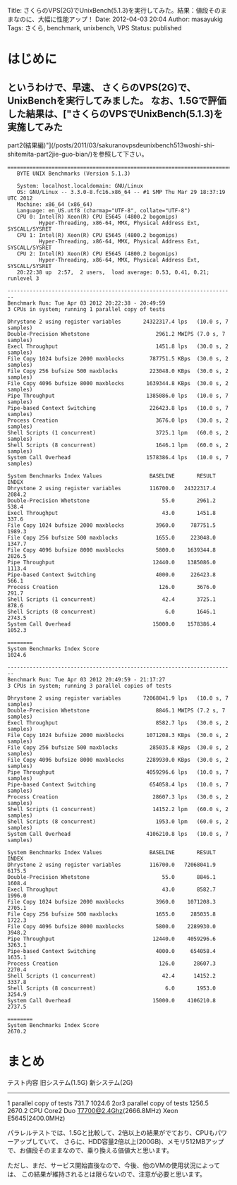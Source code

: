 Title: さくらのVPS(2G)でUnixBench(5.1.3)を実行してみた。結果：値段そのままなのに、大幅に性能アップ！
Date: 2012-04-03 20:04
Author: masayukig
Tags: さくら, benchmark, unixbench, VPS
Status: published

はじめに
========

というわけで、早速、 さくらのVPS(2G)で、UnixBenchを実行してみました。
なお、1.5Gで評価した結果は、["さくらのVPSでUnixBench(5.1.3)を実施してみた
-
part2(結果編)"](/posts/2011/03/sakuranovpsdeunixbench513woshi-shi-shitemita-part2jie-guo-bian/)を参照して下さい。

    ========================================================================
       BYTE UNIX Benchmarks (Version 5.1.3)

       System: localhost.localdomain: GNU/Linux
       OS: GNU/Linux -- 3.3.0-8.fc16.x86_64 -- #1 SMP Thu Mar 29 18:37:19 UTC 2012
       Machine: x86_64 (x86_64)
       Language: en_US.utf8 (charmap="UTF-8", collate="UTF-8")
       CPU 0: Intel(R) Xeon(R) CPU E5645 (4800.2 bogomips)
              Hyper-Threading, x86-64, MMX, Physical Address Ext, SYSCALL/SYSRET
       CPU 1: Intel(R) Xeon(R) CPU E5645 (4800.2 bogomips)
              Hyper-Threading, x86-64, MMX, Physical Address Ext, SYSCALL/SYSRET
       CPU 2: Intel(R) Xeon(R) CPU E5645 (4800.2 bogomips)
              Hyper-Threading, x86-64, MMX, Physical Address Ext, SYSCALL/SYSRET
       20:22:38 up  2:57,  2 users,  load average: 0.53, 0.41, 0.21; runlevel 3

    ------------------------------------------------------------------------
    Benchmark Run: Tue Apr 03 2012 20:22:38 - 20:49:59
    3 CPUs in system; running 1 parallel copy of tests

    Dhrystone 2 using register variables       24322317.4 lps   (10.0 s, 7 samples)
    Double-Precision Whetstone                     2961.2 MWIPS (7.0 s, 7 samples)
    Execl Throughput                               1451.8 lps   (30.0 s, 2 samples)
    File Copy 1024 bufsize 2000 maxblocks        787751.5 KBps  (30.0 s, 2 samples)
    File Copy 256 bufsize 500 maxblocks          223048.0 KBps  (30.0 s, 2 samples)
    File Copy 4096 bufsize 8000 maxblocks       1639344.8 KBps  (30.0 s, 2 samples)
    Pipe Throughput                             1385086.0 lps   (10.0 s, 7 samples)
    Pipe-based Context Switching                 226423.8 lps   (10.0 s, 7 samples)
    Process Creation                               3676.0 lps   (30.0 s, 2 samples)
    Shell Scripts (1 concurrent)                   3725.1 lpm   (60.0 s, 2 samples)
    Shell Scripts (8 concurrent)                   1646.1 lpm   (60.0 s, 2 samples)
    System Call Overhead                        1578386.4 lps   (10.0 s, 7 samples)

    System Benchmarks Index Values               BASELINE       RESULT    INDEX
    Dhrystone 2 using register variables         116700.0   24322317.4   2084.2
    Double-Precision Whetstone                       55.0       2961.2    538.4
    Execl Throughput                                 43.0       1451.8    337.6
    File Copy 1024 bufsize 2000 maxblocks          3960.0     787751.5   1989.3
    File Copy 256 bufsize 500 maxblocks            1655.0     223048.0   1347.7
    File Copy 4096 bufsize 8000 maxblocks          5800.0    1639344.8   2826.5
    Pipe Throughput                               12440.0    1385086.0   1113.4
    Pipe-based Context Switching                   4000.0     226423.8    566.1
    Process Creation                                126.0       3676.0    291.7
    Shell Scripts (1 concurrent)                     42.4       3725.1    878.6
    Shell Scripts (8 concurrent)                      6.0       1646.1   2743.5
    System Call Overhead                          15000.0    1578386.4   1052.3
                                                                       ========
    System Benchmarks Index Score                                        1024.6

    ------------------------------------------------------------------------
    Benchmark Run: Tue Apr 03 2012 20:49:59 - 21:17:27
    3 CPUs in system; running 3 parallel copies of tests

    Dhrystone 2 using register variables       72068041.9 lps   (10.0 s, 7 samples)
    Double-Precision Whetstone                     8846.1 MWIPS (7.2 s, 7 samples)
    Execl Throughput                               8582.7 lps   (30.0 s, 2 samples)
    File Copy 1024 bufsize 2000 maxblocks       1071208.3 KBps  (30.0 s, 2 samples)
    File Copy 256 bufsize 500 maxblocks          285035.8 KBps  (30.0 s, 2 samples)
    File Copy 4096 bufsize 8000 maxblocks       2289930.0 KBps  (30.0 s, 2 samples)
    Pipe Throughput                             4059296.6 lps   (10.0 s, 7 samples)
    Pipe-based Context Switching                 654058.4 lps   (10.0 s, 7 samples)
    Process Creation                              28607.3 lps   (30.0 s, 2 samples)
    Shell Scripts (1 concurrent)                  14152.2 lpm   (60.0 s, 2 samples)
    Shell Scripts (8 concurrent)                   1953.0 lpm   (60.0 s, 2 samples)
    System Call Overhead                        4106210.8 lps   (10.0 s, 7 samples)

    System Benchmarks Index Values               BASELINE       RESULT    INDEX
    Dhrystone 2 using register variables         116700.0   72068041.9   6175.5
    Double-Precision Whetstone                       55.0       8846.1   1608.4
    Execl Throughput                                 43.0       8582.7   1996.0
    File Copy 1024 bufsize 2000 maxblocks          3960.0    1071208.3   2705.1
    File Copy 256 bufsize 500 maxblocks            1655.0     285035.8   1722.3
    File Copy 4096 bufsize 8000 maxblocks          5800.0    2289930.0   3948.2
    Pipe Throughput                               12440.0    4059296.6   3263.1
    Pipe-based Context Switching                   4000.0     654058.4   1635.1
    Process Creation                                126.0      28607.3   2270.4
    Shell Scripts (1 concurrent)                     42.4      14152.2   3337.8
    Shell Scripts (8 concurrent)                      6.0       1953.0   3254.9
    System Call Overhead                          15000.0    4106210.8   2737.5
                                                                       ========
    System Benchmarks Index Score                                        2670.2

まとめ
======

  テスト内容                    旧システム(1.5G)                    新システム(2G)
  ----------------------------- ----------------------------------- -----------------------
  1 parallel copy of tests      731.7                               1024.6
  2or3 parallel copy of tests   1256.5                              2670.2
  CPU                           Core2 Duo T7700@2.4Ghz(2666.8MHz)   Xeon E5645(2400.0MHz)

パラレルテストでは、1.5Gと比較して、2倍以上の結果がでており、CPUもパワーアップしていて、
さらに、HDD容量2倍以上(200GB)、メモリ512MBアップで、お値段そのままなので、乗り換える価値大と思います。

ただし、まだ、サービス開始直後なので、今後、他のVMの使用状況によっては、
この結果が維持されるとは限らないので、注意が必要と思います。

